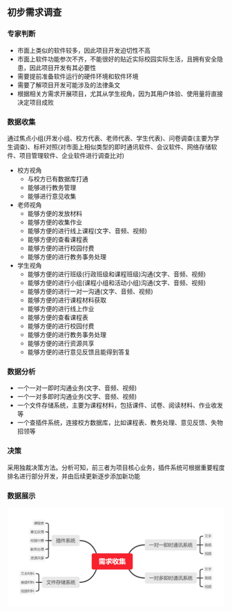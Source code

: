 ## 初步需求调查

### 专家判断

- 市面上类似的软件较多，因此项目开发迫切性不高
- 市面上软件功能参次不齐，不能很好的贴近实际校园实际生活，且拥有安全隐患，因此项目开发有其必要性
- 需要提前准备软件运行的硬件环境和软件环境
- 需要了解项目开发可能涉及的法律条文
- 根据相关方需求开展项目，尤其从学生视角，因为其用户体验、使用量将直接决定项目成败

### 数据收集

通过焦点小组(开发小组、校方代表、老师代表、学生代表)、问卷调查(主要为学生调查)、标杆对照(对市面上相似类型的即时通讯软件、会议软件、网络存储软件、项目管理软件、企业软件进行调查比对)

- 校方视角
  - 与校方已有数据库打通
  - 能够进行教务管理
  - 能够进行意见收集
- 老师视角
  - 能够方便的发放材料
  - 能够方便的收集作业
  - 能够方便的进行线上课程(文字、音频、视频)
  - 能够方便的查看课程表
  - 能够方便的进行校园付费
  - 能够方便的进行教务事务处理
- 学生视角
  - 能够方便的进行班级(行政班级和课程班级)沟通(文字、音频、视频)
  - 能够方便的进行小组(课程小组和活动小组)沟通(文字、音频、视频)
  - 能够方便的进行一对一沟通(文字、音频、视频)
  - 能够方便的进行课程材料获取
  - 能够方便的进行线上作业
  - 能够方便的查看课程表
  - 能够方便的进行校园付费
  - 能够方便的进行教务事务处理
  - 能够方便的进行资源共享
  - 能够方便的进行意见反馈且能得到答复

### 数据分析

- 一个一对一即时沟通业务(文字、音频、视频)
- 一个一对多即时沟通业务(文字、音频、视频)
- 一个文件存储系统，主要为课程材料，包括课件、试卷、阅读材料、作业收发等
- 一个查插件系统，连接校方数据库，比如课程表、教务处理、意见反馈、失物招领等

### 决策

采用独裁决策方法。分析可知，前三者为项目核心业务，插件系统可根据重要程度排名进行部分开发，并由后续更新逐步添加新功能

### 数据展示

![](images/req.png)